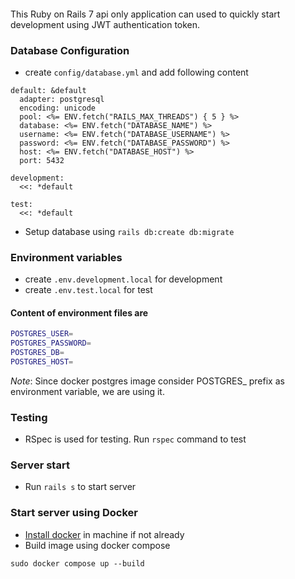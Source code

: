 #### 
  This Ruby on Rails 7 api only application can used to quickly start development using JWT authentication token.

### Database Configuration
- create `config/database.yml` and add following content
```
default: &default
  adapter: postgresql
  encoding: unicode
  pool: <%= ENV.fetch("RAILS_MAX_THREADS") { 5 } %>
  database: <%= ENV.fetch("DATABASE_NAME") %>
  username: <%= ENV.fetch("DATABASE_USERNAME") %>
  password: <%= ENV.fetch("DATABASE_PASSWORD") %>
  host: <%= ENV.fetch("DATABASE_HOST") %>
  port: 5432

development:
  <<: *default

test:
  <<: *default

```
- Setup database using `rails db:create db:migrate`

### Environment variables
- create `.env.development.local` for development
- create `.env.test.local` for test

#### Content of environment files are
```sh
POSTGRES_USER=
POSTGRES_PASSWORD=
POSTGRES_DB=
POSTGRES_HOST=
```
*Note*: Since docker postgres image consider POSTGRES_ prefix as environment variable, we are using it.

### Testing
- RSpec is used for testing. Run `rspec` command to test

### Server start
- Run `rails s` to start server

### Start server using Docker
- [Install docker](https://docs.docker.com/engine/install/) in machine if not already
- Build image using docker compose
```
sudo docker compose up --build
```